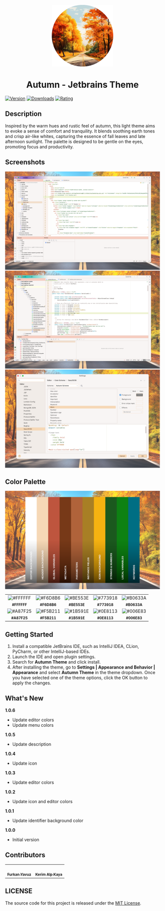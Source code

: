 <p align="center">
   <a href="https://plugins.jetbrains.com/plugin/22700-autumn-theme">
    <img src="./icon.png" alt="Logo" width=200>
  </a>
</p>

<h1 align="center">
Autumn - Jetbrains Theme
</h1>

[![Version](https://img.shields.io/jetbrains/plugin/v/22700-autumn-theme.svg?label=Version&style=for-the-badge&logo=jetbrains)](https://plugins.jetbrains.com/plugin/22700-autumn-theme)
[![Downloads](https://img.shields.io/jetbrains/plugin/d/22700-autumn-theme.svg?style=for-the-badge&logo=jetbrains)](https://plugins.jetbrains.com/plugin/22700-autumn-theme)
[![Rating](https://img.shields.io/jetbrains/plugin/r/rating/22700-autumn-theme?label=Rating&style=for-the-badge&logo=jetbrains)](https://plugins.jetbrains.com/plugin/22700-autumn-theme)

## Description

Inspired by the warm hues and rustic feel of autumn, this light theme aims to evoke a sense of comfort and
tranquility. It blends soothing earth tones and crisp air-like whites, capturing the essence of fall leaves and late
afternoon sunlight. The palette is designed to be gentle on the eyes, promoting focus and productivity.

## Screenshots

<img src="./screenshot-1.png" alt="screenshot">
<img src="./screenshot-2.png" alt="screenshot">
<img src="./screenshot-3.png" alt="screenshot">

## Color Palette

<img src="./color-palette.png" alt="color palette">

<table>
   <tr>
      <td align="center"><img src="https://codigrate.com/util/color/FFFFFF.png" alt="#FFFFFF"><br/><sub><b>#FFFFFF</b></sub><br/></td>
      <td align="center"><img src="https://codigrate.com/util/color/F6D8B6.png" alt="#F6D8B6"><br/><sub><b>#F6D8B6</b></sub><br/></td>
      <td align="center"><img src="https://codigrate.com/util/color/BE553E.png" alt="#BE553E"><br/><sub><b>#BE553E</b></sub><br/></td>
      <td align="center"><img src="https://codigrate.com/util/color/773918.png" alt="#773918"><br/><sub><b>#773918</b></sub><br/></td>
      <td align="center"><img src="https://codigrate.com/util/color/B0633A.png" alt="#B0633A"><br/><sub><b>#B0633A</b></sub><br/></td>
   </tr>
   <tr>
      <td align="center"><img src="https://codigrate.com/util/color/A87F25.png" alt="#A87F25"><br/><sub><b>#A87F25</b></sub><br/></td>
      <td align="center"><img src="https://codigrate.com/util/color/F5B211.png" alt="#F5B211"><br/><sub><b>#F5B211</b></sub><br/></td>
      <td align="center"><img src="https://codigrate.com/util/color/1B591E.png" alt="#1B591E"><br/><sub><b>#1B591E</b></sub><br/></td>
      <td align="center"><img src="https://codigrate.com/util/color/0E8113.png" alt="#0E8113"><br/><sub><b>#0E8113</b></sub><br/></td>
      <td align="center"><img src="https://codigrate.com/util/color/006E83.png" alt="#006E83"><br/><sub><b>#006E83</b></sub><br/></td>
   </tr>
</table>

## Getting Started

1. Install a compatible JetBrains IDE, such as IntelliJ IDEA, CLion, PyCharm, or other IntelliJ-based IDEs.
2. Launch the IDE and open plugin settings.
3. Search for **Autumn Theme** and click install.
4. After installing the theme, go to **Settings | Appearance and Behavior | Appearance** and select **Autumn Theme** in
   the theme dropdown. Once you have selected one of the theme options, click the OK button to apply the changes.

## What's New

<b>1.0.6</b>
<ul>
    <li>
        Update editor colors
    </li>
    <li>
        Update menu colors
    </li>
</ul>
<b>1.0.5</b>
<ul>
    <li>
        Update description
    </li>
</ul>
<b>1.0.4</b>
<ul>
    <li>
        Update icon
    </li>
</ul>
<b>1.0.3</b>
<ul>
    <li>
        Update editor colors
    </li>
</ul>
<b>1.0.2</b>
<ul>
    <li>
        Update icon and editor colors
    </li>
</ul>
<b>1.0.1</b>
<ul>
    <li>
        Update identifier background color
    </li>
</ul>
<b>1.0.0</b>
<ul>
    <li>
        Initial version
    </li>
</ul>

## Contributors

<!-- ALL-CONTRIBUTORS-LIST:START - Do not remove or modify this section -->
<!-- prettier-ignore-start -->
<!-- markdownlint-disable -->
<table>
  <tr>
    <td align="center"><a href="https://github.com/furknyavuz"><img src="https://avatars0.githubusercontent.com/u/2248168?s=460&u=435ef6ade0785a7a135ce56cae751fb3ade1d126&v=4" width="100px;" alt=""/><br /><sub><b>Furkan Yavuz</b></sub></a><br /></td>
    <td align="center"><a href="https://github.com/kerimalp"><img src="https://avatars.githubusercontent.com/u/90132495?v=4" width="100px;" alt=""/><br /><sub><b>Kerim Alp Kaya</b></sub></a><br /></td>
  </tr>
</table>

<!-- markdownlint-enable -->
<!-- prettier-ignore-end -->

<!-- ALL-CONTRIBUTORS-LIST:END -->

## LICENSE

The source code for this project is released under the [MIT License](LICENSE).
